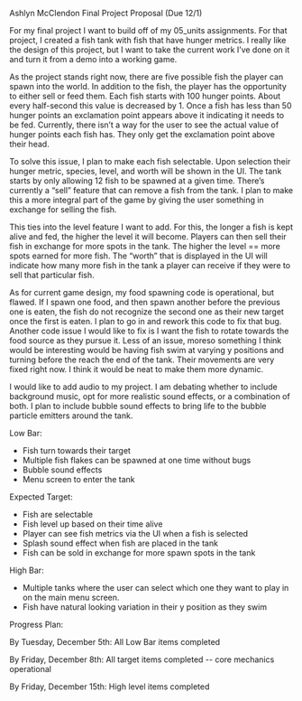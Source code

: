 Ashlyn McClendon Final Project Proposal (Due 12/1)

For my final project I want to build off of my 05_units assignments. For that project, I created a fish tank with fish that have hunger metrics. I really like the design of this project, but I want to take the current work I’ve done on it and turn it from a demo into a working game.

As the project stands right now, there are five possible fish the player can spawn into the world. In addition to the fish, the player has the opportunity to either sell or feed them. Each fish starts with 100 hunger points. About every half-second this value is decreased by 1. Once a fish has less than 50 hunger points an exclamation point appears above it indicating it needs to be fed. Currently, there isn’t a way for the user to see the actual value of hunger points each fish has. They only get the exclamation point above their head.

To solve this issue, I plan to make each fish selectable. Upon selection their hunger metric, species, level, and worth will be shown in the UI. The tank starts by only allowing 12 fish to be spawned at a given time. There’s currently a “sell” feature that can remove a fish from the tank. I plan to make this a more integral part of the game by giving the user something in exchange for selling the fish. 

This ties into the level feature I want to add. For this, the longer a fish is kept alive and fed, the higher the level it will become. Players can then sell their fish in exchange for more spots in the tank. The higher the level == more spots earned for more fish. The “worth” that is displayed in the UI will indicate how many more fish in the tank a player can receive if they were to sell that particular fish. 

As for current game design, my food spawning code is operational, but flawed. If I spawn one food, and then spawn another before the previous one is eaten, the fish do not recognize the second one as their new target once the first is eaten. I plan to go in and rework this code to fix that bug. Another code issue I would like to fix is I want the fish to rotate towards the food source as they pursue it. Less of an issue, moreso something I think would be interesting would be having fish swim at varying y positions and turning before the reach the end of the tank. Their movements are very fixed right now. I think it would be neat to make them more dynamic.

I would like to add audio to my project. I am debating whether to include background music, opt for more realistic sound effects, or a combination of both. I plan to include bubble sound effects to bring life to the bubble particle emitters around the tank. 

Low Bar:

- Fish turn towards their target
- Multiple fish flakes can be spawned at one time without bugs
- Bubble sound effects
- Menu screen to enter the tank


Expected Target:

- Fish are selectable
- Fish level up based on their time alive
- Player can see fish metrics via the UI when a fish is selected
- Splash sound effect when fish are placed in the tank
- Fish can be sold in exchange for more spawn spots in the tank

High Bar:

- Multiple tanks where the user can select which one they want to play in on the main menu screen.
- Fish have natural looking variation in their y position as they swim

Progress Plan:

By Tuesday, December 5th:
All Low Bar items completed

By Friday, December 8th:
All target items completed -- core mechanics operational

By Friday, December 15th:
High level items completed